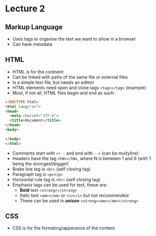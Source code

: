 # Lecture 2

## Markup Language

- Uses tags to organise the text we want to show in a browser
- Can have metadata

## HTML

- HTML is for the contnent
- Can be linked with parts of the same file or external files
- Is a simple text file, but needs an edittor
- HTML elements need open and close tags `<tag></tag>` (example)
- Most, if not all, HTML files begin and end as such:

```HTML
<!DOCTYPE html>
<html lang="en">
<head>
  <meta charset="UTF-8">
  <title>Document</title>
</head>
<body>
  
</body>
</html>
```

- Comments start with `<!--` and end with `-->` (can be multyline)
- Headers have the tag `<hN></hN>`, where N is between 1 and 6 (with 1 being the strongest/bigger)
- Brake line tag is `<br>` (self closing tag)
- Paragraph tag is `<p></p>`
- Horizontal rule tag is `<hr>` (self closing tag)
- Emphasis tags can be used for text, these are:
  - **Bold** text `<strong></strong>`
  - *Italic* text `<em></em>` or `<i></i>` but not recommended
  - These can be used in ***unison*** `<strong><em></em></strong>`

## CSS

- CSS is for the formating/apperance of the content
